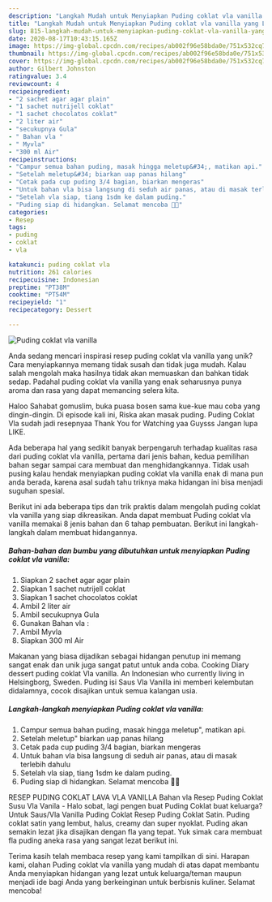```yaml
---
description: "Langkah Mudah untuk Menyiapkan Puding coklat vla vanilla yang Lezat"
title: "Langkah Mudah untuk Menyiapkan Puding coklat vla vanilla yang Lezat"
slug: 815-langkah-mudah-untuk-menyiapkan-puding-coklat-vla-vanilla-yang-lezat
date: 2020-08-17T10:43:15.165Z
image: https://img-global.cpcdn.com/recipes/ab002f96e58bda0e/751x532cq70/puding-coklat-vla-vanilla-foto-resep-utama.jpg
thumbnail: https://img-global.cpcdn.com/recipes/ab002f96e58bda0e/751x532cq70/puding-coklat-vla-vanilla-foto-resep-utama.jpg
cover: https://img-global.cpcdn.com/recipes/ab002f96e58bda0e/751x532cq70/puding-coklat-vla-vanilla-foto-resep-utama.jpg
author: Gilbert Johnston
ratingvalue: 3.4
reviewcount: 4
recipeingredient:
- "2 sachet agar agar plain"
- "1 sachet nutrijell coklat"
- "1 sachet chocolatos coklat"
- "2 liter air"
- "secukupnya Gula"
- " Bahan vla "
- " Myvla"
- "300 ml Air"
recipeinstructions:
- "Campur semua bahan puding, masak hingga meletup&#34;, matikan api."
- "Setelah meletup&#34; biarkan uap panas hilang"
- "Cetak pada cup puding 3/4 bagian, biarkan mengeras"
- "Untuk bahan vla bisa langsung di seduh air panas, atau di masak terlebih dahulu"
- "Setelah vla siap, tiang 1sdm ke dalam puding."
- "Puding siap di hidangkan. Selamat mencoba 🤗🤗"
categories:
- Resep
tags:
- puding
- coklat
- vla

katakunci: puding coklat vla 
nutrition: 261 calories
recipecuisine: Indonesian
preptime: "PT38M"
cooktime: "PT54M"
recipeyield: "1"
recipecategory: Dessert

---
```



![Puding coklat vla vanilla](https://img-global.cpcdn.com/recipes/ab002f96e58bda0e/751x532cq70/puding-coklat-vla-vanilla-foto-resep-utama.jpg)

Anda sedang mencari inspirasi resep puding coklat vla vanilla yang unik? Cara menyiapkannya memang tidak susah dan tidak juga mudah. Kalau salah mengolah maka hasilnya tidak akan memuaskan dan bahkan tidak sedap. Padahal puding coklat vla vanilla yang enak seharusnya punya aroma dan rasa yang dapat memancing selera kita.

Haloo Sahabat gomuslim, buka puasa bosen sama kue-kue mau coba yang dingin-dingin. Di episode kali ini, Riska akan masak puding. Puding Coklat Vla sudah jadi resepnyaa Thank You for Watching yaa Guysss Jangan lupa LIKE.

Ada beberapa hal yang sedikit banyak berpengaruh terhadap kualitas rasa dari puding coklat vla vanilla, pertama dari jenis bahan, kedua pemilihan bahan segar sampai cara membuat dan menghidangkannya. Tidak usah pusing kalau hendak menyiapkan puding coklat vla vanilla enak di mana pun anda berada, karena asal sudah tahu triknya maka hidangan ini bisa menjadi suguhan spesial.


Berikut ini ada beberapa tips dan trik praktis dalam mengolah puding coklat vla vanilla yang siap dikreasikan. Anda dapat membuat Puding coklat vla vanilla memakai 8 jenis bahan dan 6 tahap pembuatan. Berikut ini langkah-langkah dalam membuat hidangannya.

<!--inarticleads1-->

##### Bahan-bahan dan bumbu yang dibutuhkan untuk menyiapkan Puding coklat vla vanilla:

1. Siapkan 2 sachet agar agar plain
1. Siapkan 1 sachet nutrijell coklat
1. Siapkan 1 sachet chocolatos coklat
1. Ambil 2 liter air
1. Ambil secukupnya Gula
1. Gunakan  Bahan vla :
1. Ambil  Myvla
1. Siapkan 300 ml Air


Makanan yang biasa dijadikan sebagai hidangan penutup ini memang sangat enak dan unik juga sangat patut untuk anda coba. Cooking Diary dessert puding coklat Vla vanilla. An Indonesian who currently living in Helsingborg, Sweden. Puding isi Saus Vla Vanilla ini memberi kelembutan didalamnya, cocok disajikan untuk semua kalangan usia. 

<!--inarticleads2-->

##### Langkah-langkah menyiapkan Puding coklat vla vanilla:

1. Campur semua bahan puding, masak hingga meletup&#34;, matikan api.
1. Setelah meletup&#34; biarkan uap panas hilang
1. Cetak pada cup puding 3/4 bagian, biarkan mengeras
1. Untuk bahan vla bisa langsung di seduh air panas, atau di masak terlebih dahulu
1. Setelah vla siap, tiang 1sdm ke dalam puding.
1. Puding siap di hidangkan. Selamat mencoba 🤗🤗


RESEP PUDING COKLAT LAVA VLA VANILLA Bahan vla Resep Puding Coklat Susu Vla Vanila - Halo sobat, lagi pengen buat Puding Coklat buat keluarga? Untuk Saus/Vla Vanilla Puding Coklat Resep Puding Coklat Satin. Puding coklat satin yang lembut, halus, creamy dan super nyoklat. Puding akan semakin lezat jika disajikan dengan fla yang tepat. Yuk simak cara membuat fla puding aneka rasa yang sangat lezat berikut ini. 

Terima kasih telah membaca resep yang kami tampilkan di sini. Harapan kami, olahan Puding coklat vla vanilla yang mudah di atas dapat membantu Anda menyiapkan hidangan yang lezat untuk keluarga/teman maupun menjadi ide bagi Anda yang berkeinginan untuk berbisnis kuliner. Selamat mencoba!
